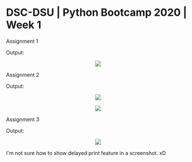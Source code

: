 # DSC-DSU | Python Bootcamp 2020 | Week 1

Assignment 1

Output:

<p align="center"><img src="https://github.com/LoRdSoban/Python-Bootcamp-DSC-DSU/tree/main/week_1/Assignment_1_Output.jpg"></img></p>


Assignment 2

Output:

<p align="center"><img src="https://github.com/LoRdSoban/Python-Bootcamp-DSC-DSU/tree/main/week_1/Assignment_2_Output.jpg"></img></p>


<p align="center"><img src="https://github.com/LoRdSoban/Python-Bootcamp-DSC-DSU/tree/main/week_1/Assignment_2_1_Output,jpg"></img></p>

Assignment 3

Output:

<p align="center"><img src="https://github.com/LoRdSoban/Python-Bootcamp-DSC-DSU/tree/main/week_1/Assignment_3_Output.jpg"></img></p>

I'm not sure how to show delayed print feature in a screenshot. xD